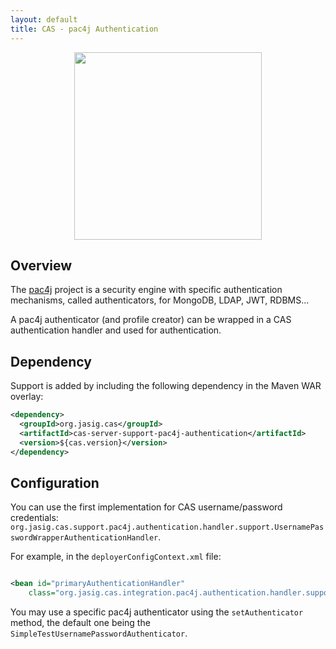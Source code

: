 ```yaml
---
layout: default
title: CAS - pac4j Authentication
---
```


<p align="center">
  <img src="https://pac4j.github.io/pac4j/img/logo-cas.png" width="300" />
</p>

## Overview
The [pac4j](https://github.com/pac4j/pac4j) project is a security engine with specific authentication mechanisms, 
called authenticators, for MongoDB, LDAP, JWT, RDBMS...

A pac4j authenticator (and profile creator) can be wrapped 
in a CAS authentication handler and used for authentication.

## Dependency
Support is added by including the following dependency in the Maven WAR overlay:

```xml
<dependency>
  <groupId>org.jasig.cas</groupId>
  <artifactId>cas-server-support-pac4j-authentication</artifactId>
  <version>${cas.version}</version>
</dependency>
```

## Configuration
You can use the first implementation for CAS username/password credentials: 
`org.jasig.cas.support.pac4j.authentication.handler.support.UsernamePasswordWrapperAuthenticationHandler`.

For example, in the `deployerConfigContext.xml` file:

```xml

<bean id="primaryAuthenticationHandler" 
    class="org.jasig.cas.integration.pac4j.authentication.handler.support.UsernamePasswordWrapperAuthenticationHandler" />
```

You may use a specific pac4j authenticator using the `setAuthenticator` method, the default one being the `SimpleTestUsernamePasswordAuthenticator`.
